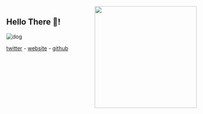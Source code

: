 
<img align="right" height=270 src=https://user-images.githubusercontent.com/62501544/133982144-2762d8cd-4b65-4f0d-856b-294aa0fbfe2c.png>

## Hello There 👋!




![dog](https://img.shields.io/badge/dog%20=-true-blue)




[twitter](https://twitter.com/breadoonline) - 
[website](https://dhairy.works) - 
[github](https://github.com/dhairy-online)





